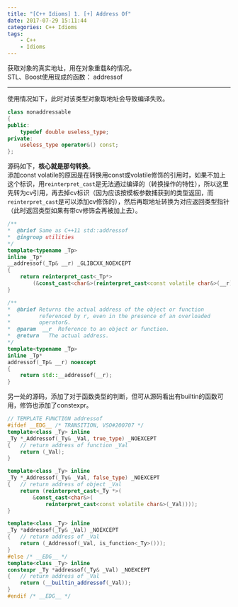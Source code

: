```yaml
---
title: "[C++ Idioms] 1. [+] Address Of"
date: 2017-07-29 15:11:44
categories: C++ Idioms
tags:
    - C++
    - Idioms
---
```

获取对象的真实地址，用在对象重载&的情况。  
STL、Boost使用现成的函数： addressof  <!-- more -->

----------------------
使用情况如下，此时对该类型对象取地址会导致编译失败。  
```c++
class nonaddressable
{
public:
	typedef double useless_type;
private:
	useless_type operator&() const;
};
```

源码如下，**核心就是那句转换**。  
添加const volatile的原因是在转换用const或volatile修饰的引用时，如果不加上这个标识，用`reinterpret_cast`是无法通过编译的（转换操作的特性），所以这里先转为cv引用，再去掉cv标识（因为应该按模板参数捕获到的类型返回，而`reinterpret_cast`是可以添加cv修饰的），然后再取地址转换为对应返回类型指针（此时返回类型如果有带cv修饰会再被加上去）。

```c++
/**
*  @brief Same as C++11 std::addressof
*  @ingroup utilities
*/
template<typename _Tp>
inline _Tp*
__addressof(_Tp& __r) _GLIBCXX_NOEXCEPT
{
	return reinterpret_cast<_Tp*>
		(&const_cast<char&>(reinterpret_cast<const volatile char&>(__r)));
}

/**
*  @brief Returns the actual address of the object or function
*         referenced by r, even in the presence of an overloaded
*         operator&.
*  @param  __r  Reference to an object or function.
*  @return   The actual address.
*/
template<typename _Tp>
inline _Tp*
addressof(_Tp& __r) noexcept
{
	return std::__addressof(__r);
}

```


另一处的源码，添加了对于函数类型的判断，但可从源码看出有builtin的函数可用，修饰也添加了constexpr。
```c++
// TEMPLATE FUNCTION addressof
#ifdef __EDG__ /* TRANSITION, VSO#200707 */
template<class _Ty> inline
_Ty *_Addressof(_Ty& _Val, true_type) _NOEXCEPT
{	// return address of function _Val
	return (_Val);
}

template<class _Ty> inline
_Ty *_Addressof(_Ty& _Val, false_type) _NOEXCEPT
{	// return address of object _Val
	return (reinterpret_cast<_Ty *>(
		&const_cast<char&>(
			reinterpret_cast<const volatile char&>(_Val))));
}

template<class _Ty> inline
_Ty *addressof(_Ty& _Val) _NOEXCEPT
{	// return address of _Val
	return (_Addressof(_Val, is_function<_Ty>()));
}
#else /* __EDG__ */
template<class _Ty> inline
constexpr _Ty *addressof(_Ty& _Val) _NOEXCEPT
{	// return address of _Val
	return (__builtin_addressof(_Val));
}
#endif /* __EDG__ */

```


